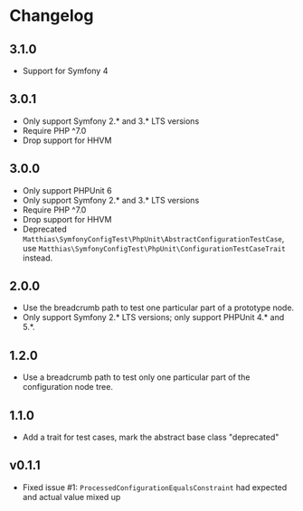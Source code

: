 # Changelog

## 3.1.0 

- Support for Symfony 4

## 3.0.1

- Only support Symfony 2.* and 3.* LTS versions
- Require PHP ^7.0
- Drop support for HHVM

## 3.0.0

- Only support PHPUnit 6
- Only support Symfony 2.* and 3.* LTS versions
- Require PHP ^7.0
- Drop support for HHVM
- Deprecated `Matthias\SymfonyConfigTest\PhpUnit\AbstractConfigurationTestCase`, use `Matthias\SymfonyConfigTest\PhpUnit\ConfigurationTestCaseTrait` instead.

## 2.0.0

- Use the breadcrumb path to test one particular part of a prototype node.
- Only support Symfony 2.* LTS versions; only support PHPUnit 4.* and 5.*.

## 1.2.0

- Use a breadcrumb path to test only one particular part of the configuration node tree.

## 1.1.0

- Add a trait for test cases, mark the abstract base class "deprecated"

## v0.1.1

- Fixed issue #1: ``ProcessedConfigurationEqualsConstraint`` had expected and actual value mixed up

